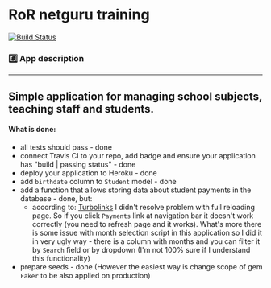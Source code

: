 RoR netguru training
================
[![Build Status](https://travis-ci.org/ouykjh/netguru_app.svg?branch=master)](https://travis-ci.org/ouykjh/netguru_app)

### :hash: App description
-------------
Simple application for managing school subjects, teaching staff and students.
------

#### What is done:

* all tests should pass - done
* connect Travis CI to your repo, add badge and ensure your application has "build | passing status" - done 
* deploy your application to Heroku - done
* add `birthdate` column to `Student` model - done
* add a function that allows storing data about student payments in the database - done, but:
  * according to: [Turbolinks](http://stackoverflow.com/questions/17600093/rails-javascript-not-loading-after-clicking-through-link-to-helper) I didn't resolve problem with full reloading page. So if you click `Payments` link at navigation bar it doesn't work correctly (you need to refresh page and it works). What's more there is some issue with month selection script in this application so I did it in very ugly way - there is a column with months and you can filter it by `Search` field  or by dropdown (I'm not 100% sure if I understand this functionality)
* prepare seeds - done (However the easiest way is change scope of gem `Faker` to be also applied on production)  

